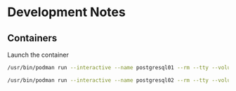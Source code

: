 # Development Notes

## Containers

Launch the container

<!-- markdownlint-disable MD013 -->

```sh
/usr/bin/podman run --interactive --name postgresql01 --rm --tty --volume Backup:/mnt/volumes/backups --volume Data:/mnt/volumes/container --volume Configmaps:/mnt/volumes/configmaps --volume Secrets:/mnt/volumes/secrets docker.io/gautada/postgresql:dev 
```

```sh
/usr/bin/podman run --interactive --name postgresql02 --rm --tty --volume Backup:/mnt/volumes/backups --volume Data:/mnt/volumes/container --volume Configmaps:/mnt/volumes/configmaps --volume Secrets:/mnt/volumes/secrets docker.io/gautada/postgresql:dev 
```

<!-- markdownlint-enable MD013 -->
